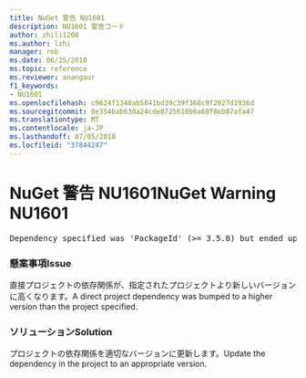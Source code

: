 ```yaml
---
title: NuGet 警告 NU1601
description: NU1601 警告コード
author: zhili1208
ms.author: lzhi
manager: rob
ms.date: 06/25/2018
ms.topic: reference
ms.reviewer: anangaur
f1_keywords:
- NU1601
ms.openlocfilehash: c9624f1348ab5841bd39c39f368c9f2027d1936d
ms.sourcegitcommit: 8e3546ab630a24cde8725610b6a68f8eb87afa47
ms.translationtype: MT
ms.contentlocale: ja-JP
ms.lasthandoff: 07/05/2018
ms.locfileid: "37844247"
---
```

# <a name="nuget-warning-nu1601"></a><span data-ttu-id="7cac3-103">NuGet 警告 NU1601</span><span class="sxs-lookup"><span data-stu-id="7cac3-103">NuGet Warning NU1601</span></span>

<pre>Dependency specified was 'PackageId' (>= 3.5.0) but ended up with 'PackageId' 4.0.0.</pre>

### <a name="issue"></a><span data-ttu-id="7cac3-104">懸案事項</span><span class="sxs-lookup"><span data-stu-id="7cac3-104">Issue</span></span>
<span data-ttu-id="7cac3-105">直接プロジェクトの依存関係が、指定されたプロジェクトより新しいバージョンに高くなります。</span><span class="sxs-lookup"><span data-stu-id="7cac3-105">A direct project dependency was bumped to a higher version than the project specified.</span></span>

### <a name="solution"></a><span data-ttu-id="7cac3-106">ソリューション</span><span class="sxs-lookup"><span data-stu-id="7cac3-106">Solution</span></span>
<span data-ttu-id="7cac3-107">プロジェクトの依存関係を適切なバージョンに更新します。</span><span class="sxs-lookup"><span data-stu-id="7cac3-107">Update the dependency in the project to an appropriate version.</span></span>